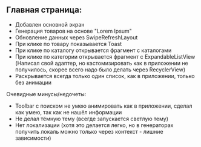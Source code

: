 ## Главная страница:

* Добавлен основной экран
* Генерация товаров на основе "Lorem Ipsum"
* Обновление данных через SwipeRefreshLayout
* При клике по товару показывается Toast
* При клике по каталогу открывается фрагмент с каталогами
* При клике по категории открывается фрагмент с ExpandableListView (Написал свой адаптер, но кастомизировать как в приложении не получилось, скорее всего надо было делать через RecyclerView)
* Раскрывается всегда только один список, как в приложении, только без анимации

Очевидные минусы/недочеты:
* Toolbar с поиском не умею анимировать как в приложении, сделал как умею, так как не нашёл информации
* Не делал тёмную тему (всегде запускается светлую тему)
* Нет локализации (хотя это делается легко, но в генераторах получить локаль можно только через контекст - лишние зависимости)